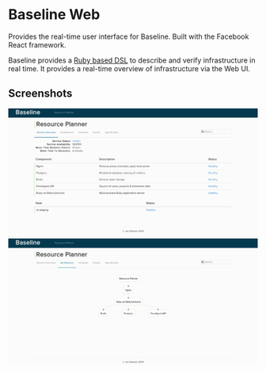 Baseline Web
==============

Provides the real-time user interface for Baseline. Built with the Facebook React framework.

Baseline provides a [Ruby based DSL](https://github.com/JoeStanton/baseline-agent) to describe and verify infrastructure
in real time. It provides a real-time overview of infrastructure via the Web UI.

## Screenshots

![Overview](https://raw.githubusercontent.com/JoeStanton/baseline-web/master/screenshots/overview.png)
![Graph](https://raw.githubusercontent.com/JoeStanton/baseline-web/master/screenshots/graph.png)
